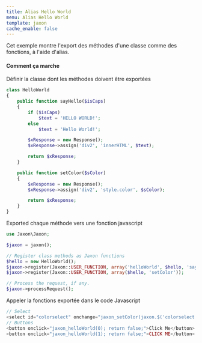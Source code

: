 ```yaml
---
title: Alias Hello World
menu: Alias Hello World
template: jaxon
cache_enable: false
---
```


Cet exemple montre l'export des méthodes d'une classe comme des fonctions, à l'aide d'alias.

#### Comment ça marche

Définir la classe dont les méthodes doivent être exportées

```php
class HelloWorld
{
    public function sayHello($isCaps)
    {
        if ($isCaps)
            $text = 'HELLO WORLD!';
        else
            $text = 'Hello World!';

        $xResponse = new Response();
        $xResponse->assign('div2', 'innerHTML', $text);

        return $xResponse;
    }

    public function setColor($sColor)
    {
        $xResponse = new Response();
        $xResponse->assign('div2', 'style.color', $sColor);

        return $xResponse;
    }
}
```

Exported chaque méthode vers une fonction javascript

```php
use Jaxon\Jaxon;

$jaxon = jaxon();

// Register class methods as Jaxon functions
$hello = new HelloWorld();
$jaxon->register(Jaxon::USER_FUNCTION, array('helloWorld', $hello, 'sayHello'));
$jaxon->register(Jaxon::USER_FUNCTION, array($hello, 'setColor'));

// Process the request, if any.
$jaxon->processRequest();
```

Appeler la fonctions exportée dans le code Javascript

```php
// Select
<select id="colorselect" onchange="jaxon_setColor(jaxon.$('colorselect').value); return false;"></select>
// Buttons
<button onclick="jaxon_helloWorld(0); return false;">Click Me</button>
<button onclick="jaxon_helloWorld(1); return false;">CLICK ME</button>
```
